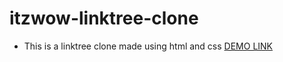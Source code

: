 # itzwow-linktree-clone

- This is a linktree clone made using html and css
 [DEMO LINK](https://itzwow.github.io/itzwow-linktree-clone)
